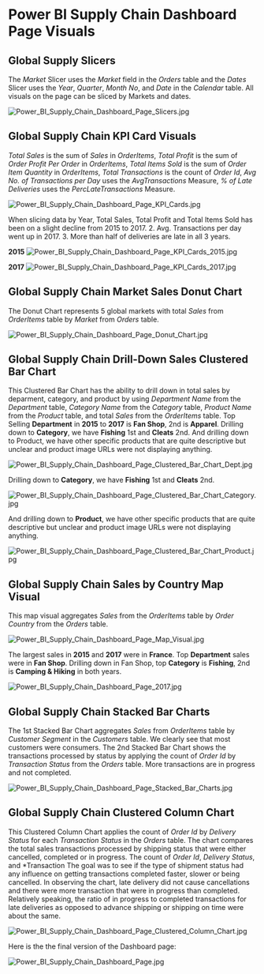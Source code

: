 # Power BI Supply Chain Dashboard Page Visuals

## Global Supply Slicers

The *Market* Slicer uses the *Market* field in the *Orders* table and the *Dates* Slicer uses the *Year*, *Quarter*, *Month No*, and *Date* in the *Calendar* table. All visuals on the page can be sliced by Markets and dates.

![Power_BI_Supply_Chain_Dashboard_Page_Slicers.jpg](https://github.com/danvuk567/Global-Supply-Chain-Analysis/blob/main/images/Power_BI_Supply_Chain_Dashboard_Page_Slicers.jpg?raw=true)

## Global Supply Chain KPI Card Visuals

*Total Sales* is the sum of *Sales* in *OrderItems*, *Total Profit* is the sum of *Order Profit Per Order* in *OrderItems*, *Total Items Sold* is the sum of *Order Item Quantity* in *OrderItems*, *Total Transactions* is the count of *Order Id*, *Avg No. of Transactions per Day* uses the *AvgTransactions* Measure, *% of Late Deliveries* uses the *PercLateTransactions* Measure. 

![Power_BI_Supply_Chain_Dashboard_Page_KPI_Cards.jpg](https://github.com/danvuk567/Global-Supply-Chain-Analysis/blob/main/images/Power_BI_Supply_Chain_Dashboard_Page_KPI_Cards.jpg?raw=true)

When slicing data by Year, Total Sales, Total Profit and Total Items Sold has been on a slight decline from 2015 to 2017. 2.	Avg. Transactions per day went up in 2017. 3.	More than half of deliveries are late in all 3 years.

**2015**
![Power_BI_Supply_Chain_Dashboard_Page_KPI_Cards_2015.jpg](https://github.com/danvuk567/Global-Supply-Chain-Analysis/blob/main/images/Power_BI_Supply_Chain_Dashboard_Page_KPI_Cards_2015.jpg?raw=true)

**2017**
![Power_BI_Supply_Chain_Dashboard_Page_KPI_Cards_2017.jpg](https://github.com/danvuk567/Global-Supply-Chain-Analysis/blob/main/images/Power_BI_Supply_Chain_Dashboard_Page_KPI_Cards_2017.jpg?raw=true)

## Global Supply Chain Market Sales Donut Chart

The Donut Chart represents 5 global markets with total *Sales* from *OrderItems* table by *Market* from *Orders* table.

![Power_BI_Supply_Chain_Dashboard_Page_Donut_Chart.jpg](https://github.com/danvuk567/Global-Supply-Chain-Analysis/blob/main/images/Power_BI_Supply_Chain_Dashboard_Page_Donut_Chart.jpg?raw=true)

## Global Supply Chain Drill-Down Sales Clustered Bar Chart

This Clustered Bar Chart has the ability to drill down in total sales by deparment, category, and product by using *Department Name* from the *Department* table, *Category Name* from the *Category* table, *Product Name* from the *Product* table, and total *Sales* from the *OrderItems* table. Top Selling **Department** in **2015** to **2017** is **Fan Shop**, 2nd is **Apparel**. Drilling down to **Category**, we have **Fishing** 1st and **Cleats** 2nd. And drilling down to Product, we have other specific products that are quite descriptive but unclear and product image URLs were not displaying anything.

![Power_BI_Supply_Chain_Dashboard_Page_Clustered_Bar_Chart_Dept.jpg](https://github.com/danvuk567/Global-Supply-Chain-Analysis/blob/main/images/Power_BI_Supply_Chain_Dashboard_Page_Clustered_Bar_Chart_Dept.jpg?raw=true)

Drilling down to **Category**, we have **Fishing** 1st and **Cleats** 2nd.

![Power_BI_Supply_Chain_Dashboard_Page_Clustered_Bar_Chart_Category.jpg](https://github.com/danvuk567/Global-Supply-Chain-Analysis/blob/main/images/Power_BI_Supply_Chain_Dashboard_Page_Clustered_Bar_Chart_Category.jpg?raw=true)

And drilling down to **Product**, we have other specific products that are quite descriptive but unclear and product image URLs were not displaying anything.

![Power_BI_Supply_Chain_Dashboard_Page_Clustered_Bar_Chart_Product.jpg](https://github.com/danvuk567/Global-Supply-Chain-Analysis/blob/main/images/Power_BI_Supply_Chain_Dashboard_Page_Clustered_Bar_Chart_Product.jpg?raw=true)

## Global Supply Chain Sales by Country Map Visual

This map visual aggregates *Sales* from the *OrderItems* table by *Order Country* from the *Orders* table.

![Power_BI_Supply_Chain_Dashboard_Page_Map_Visual.jpg](https://github.com/danvuk567/Global-Supply-Chain-Analysis/blob/main/images/Power_BI_Supply_Chain_Dashboard_Page_Map_Visual.jpg?raw=true)

The largest sales in **2015** and **2017** were in **France**. Top **Department** sales were in **Fan Shop**. Drilling down in Fan Shop, top **Category** is **Fishing**, 2nd is **Camping & Hiking** in both years. 

![Power_BI_Supply_Chain_Dashboard_Page_2017.jpg](https://github.com/danvuk567/Global-Supply-Chain-Analysis/blob/main/images/Power_BI_Supply_Chain_Dashboard_Page_2017.jpg?raw=true)

## Global Supply Chain Stacked Bar Charts

The 1st Stacked Bar Chart aggregates *Sales* from *OrderItems* table by *Customer Segment* in the *Customers* table. We clearly see that most customers were consumers. The 2nd Stacked Bar Chart shows the transactions processed by status by applying the count of *Order Id* by *Transaction Status* from the *Orders* table. More transactions are in progress and not completed.

![Power_BI_Supply_Chain_Dashboard_Page_Stacked_Bar_Charts.jpg](https://github.com/danvuk567/Global-Supply-Chain-Analysis/blob/main/images/Power_BI_Supply_Chain_Dashboard_Page_Stacked_Bar_Charts.jpg?raw=true)

## Global Supply Chain Clustered Column Chart

This Clustered Column Chart applies the count of *Order Id* by *Delivery Status* for each *Transaction Status* in the *Orders* table. The chart compares the total sales transactions processed by shipping status that were either cancelled, completed or in progress. The count of *Order Id*, *Delivery Status*, and *Transaction The goal was to see if the type of shipment status had any influence on getting transactions completed faster, slower or being cancelled. In observing the chart, late delivery did not cause cancellations and there were more transaction that were in progress than completed. Relatively speaking, the ratio of in progress to completed transactions for late deliveries as opposed to advance shipping or shipping on time were about the same.

![Power_BI_Supply_Chain_Dashboard_Page_Clustered_Column_Chart.jpg](https://github.com/danvuk567/Global-Supply-Chain-Analysis/blob/main/images/Power_BI_Supply_Chain_Dashboard_Page_Clustered_Column_Chart.jpg?raw=true)

Here is the the final version of the Dashboard page:

![Power_BI_Supply_Chain_Dashboard_Page.jpg](https://github.com/danvuk567/Global-Supply-Chain-Analysis/blob/main/images/Power_BI_Supply_Chain_Dashboard_Page.jpg?raw=true)

